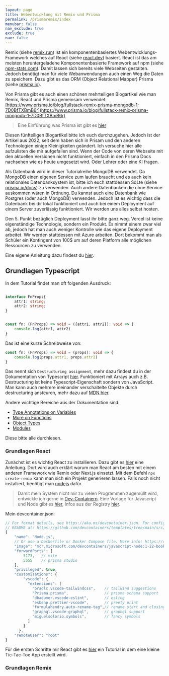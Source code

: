 ```yaml
---
layout: page
title: Webentwicklung mit Remix und Prisma
permalink: /prismaremix/index
menubar: false
nav_exclude: true
exclude: true
nav: false
---
```


Remix (siehe [remix.run](https://remix.run/)) ist ein komponentenbasiertes Webentwicklungs-Framework welches auf React (siehe [react.dev](https://react.dev/)) basiert. React ist das am meisten heruntergeladene Komponentenbasierte Framework auf npm (siehe [npm-stats.com](https://npm-stat.com/charts.html?package=react&package=angular&package=vue&from=2023-01-01&to=2024-06-30)). Damit lassen sich bereits viele Webseiten gestalten. Jedoch benötigt man für viele Webanwendungen auch einen Weg die Daten zu speichern. Dazu gibt es das ORM (Object Relational Mapper) Prisma (siehe [prisma.io](https://www.prisma.io/)). 

Von Prisma gibt es auch einen schönen mehrteiligen Blogartikel wie man Remix, React und Prisma gemeinsam verwendet: [https://www.prisma.io/blog/fullstack-remix-prisma-mongodb-1-7D0BfTXBmB6r](https://www.prisma.io/blog/fullstack-remix-prisma-mongodb-1-7D0BfTXBmB6r)

> Eine Einführung was Prisma ist gibt es [hier](https://www.prisma.io/docs/orm/overview/introduction/what-is-prisma)

Diesen fünfteiligen Blogartikel bitte ich euch durchzugehen. Jedoch ist der Artikel aus 2022, seit dem haben sich in Prisam und den anderen Technologien einige Kleinigkeiten geändert. Ich versuche hier alle aufzulisten die mir aufgefallen sind. Wenn der Code von deren Webseite mit den aktuellen Versionen nicht funktioniert, einfach in den Prisma Docs nachsehen wie es heute umgesetzt wird. Oder Lehrer oder eine KI fragen. 

Als Datenbank wird in dieser Tutorialreihe MongoDB verwendet. Da MongoDB einen eigenen Service zum laufen braucht und es auch kein relationales Datenbanksystem ist, bitte ich euch stattdessen SqLte (siehe [prisma.io/docs](https://www.prisma.io/docs/getting-started/quickstart)) zu verwenden. Auch andere Datenbanken die ohne Service auskommen wären in Ordnung. Du kannst auch eine Datenbank wie Postgres (oder auch MongoDB) verwenden. Jedoch ist es wichtig dass die Datenbank bei dir lokal funktioniert und auch bei einem Deployment auf einem Server zuverlässig funktioniert. Wir werden uns alles selbst hosten. 

Den 5. Punkt bezüglich Deployment lasst ihr bitte ganz weg. Vercel ist keine eigenständige Technologie, sondern ein Produkt. Es nimmt einem zwar viel ab, jedoch hat man auch weniger Kontrolle wie das eigene Deployment arbeitet. Wir werden stattdessen mit Azure arbeiten. Dort bekommt man als Schüler ein Kontingent von 100$ um auf deren Platform alle möglichen Ressourcen zu verwenden. 

Eine eigene Anleitung dazu findest du [hier]().

## Grundlagen Typescript 

In dem Tutorial findet man oft folgenden Ausdruck:

```ts

interface FnProps{
    attr1: string;
    attr2: string;
}


const fn: (FnProps) => void = ({attr1, attr2}): void => {
    console.log(attr1, attr2)
}
```

Das ist eine kurze Schreibweise von:

```ts
const fn: (FnProps) => void = (props): void => {
    console.log(props.attr1, props.attr2)
}
```

Das nennt sich `Destructuring assignment`, mehr dazu findest du in der Dokumentation von Typescript [hier](https://www.typescriptlang.org/docs/handbook/variable-declarations.html#destructuring). Funktioniert mit Arrays auch z.B. Destructuring ist keine Typescript-Eigenschaft sondern von JavaScript. Man kann auch mehrere ineinander verschaltelte Objekte durch destructuring ansteuren, mehr dazu auf [MDN hier](https://developer.mozilla.org/en-US/docs/Web/JavaScript/Reference/Operators/Destructuring_assignment#:~:text=Nested%20objects%20can%20also%20be%20unpacked).

Andere wichtige Bereiche aus der Dokumentation sind:
- [Type Annotations on Variables](https://www.typescriptlang.org/docs/handbook/2/everyday-types.html#type-annotations-on-variables)
- [More on Functions](https://www.typescriptlang.org/docs/handbook/2/functions.html)
- [Object Types](https://www.typescriptlang.org/docs/handbook/2/objects.html)
- [Modules](https://www.typescriptlang.org/docs/handbook/2/modules.html)

Diese bitte alle durchlesen. 

### Grundlagen React

Zunächst ist es wichtig React zu installieren. Dazu gibt es [hier](https://react.dev/learn/start-a-new-react-project) eine Anleitung. Dort wird auch erklärt warum man React am besten mit einem anderen Framework wie Remix oder Next.js einsetzt. Mit dem Befehl `npx create-remix` kann man sich ein Projekt generieren lassen. Falls noch nicht installiert, benötigt man [nodejs](https://nodejs.org/en) dafür. 

> Damit mein System nicht mir zu vielen Programmen zugemüllt wird, entwickle ich gerne in [Dev-Containern](https://containers.dev/). Eine Vorlage für Javascript und Node gibt es [hier](https://github.com/devcontainers/templates/tree/main/src/javascript-node), Infos aus der Registry [hier](https://mcr.microsoft.com/en-us/product/devcontainers/javascript-node/about). 

Mein devcontainer.json:

```js
// For format details, see https://aka.ms/devcontainer.json. For config options, see the
// README at: https://github.com/devcontainers/templates/tree/main/src/javascript-node
{
	"name": "Node.js",
	// Or use a Dockerfile or Docker Compose file. More info: https://containers.dev/guide/dockerfile
	"image": "mcr.microsoft.com/devcontainers/javascript-node:1-22-bookworm",
	"forwardPorts": [
		5173, 	// vite
		5555 	// prisma studio
	],
	"privileged": true,
	"customizations": {
		"vscode": {
		  "extensions": [
			"bradlc.vscode-tailwindcss", 	// tailwind suggestions
			"Prisma.prisma", 				// prisma schema support
			"dbaeumer.vscode-eslint", 		// esling
			"esbenp.prettier-vscode", 		// preety print
			"formulahendry.auto-rename-tag",// rename start and closing tag at the same time
			"graphql.vscode-graphql", 		// graphql support
			"miguelsolorio.symbols", 		// fancy symbols
		  ]
		}
	  },
	"remoteUser": "root"
}

```

Für die ersten Schritte mir React gibt es [hier](https://react.dev/learn/tutorial-tic-tac-toe) ein Tutorial in dem eine kleine Tic-Tac-Toe App erstellt wird. 

### Grundlagen Remix

